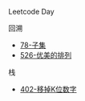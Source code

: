 Leetcode Day

回溯

- [78-子集](./78-子集.js)
- [526-优美的排列](./526-优美的排列.js)

栈

- [402-移掉K位数字](./402-移掉K位数字.js)
